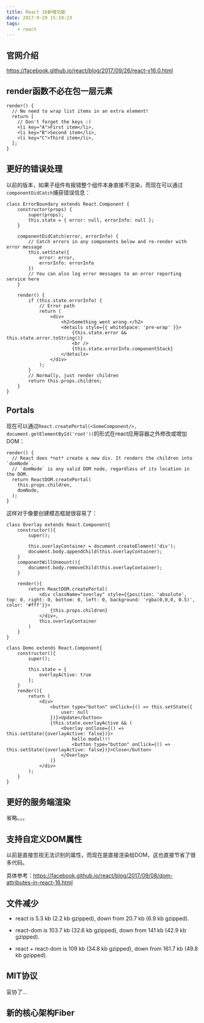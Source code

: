 ```yaml
---
title: React 16新增功能
date: 2017-9-29 15:19:23
tags:
    - react
---
```


## 官网介绍

https://facebook.github.io/react/blog/2017/09/26/react-v16.0.html

## render函数不必在包一层元素

```
render() {
  // No need to wrap list items in an extra element!
  return [
    // Don't forget the keys :)
    <li key="A">First item</li>,
    <li key="B">Second item</li>,
    <li key="C">Third item</li>,
  ];
}
```

## 更好的错误处理

以前的版本，如果子组件有报错整个组件本身直接不渲染，而现在可以通过`componentDidCatch`捕获错误信息：

```
class ErrorBoundary extends React.Component {
    constructor(props) {
        super(props);
        this.state = { error: null, errorInfo: null };
    }

    componentDidCatch(error, errorInfo) {
        // Catch errors in any components below and re-render with error message
        this.setState({
            error: error,
            errorInfo: errorInfo
        })
        // You can also log error messages to an error reporting service here
    }

    render() {
        if (this.state.errorInfo) {
            // Error path
            return (
                <div>
                    <h2>Something went wrong.</h2>
                    <details style={{ whiteSpace: 'pre-wrap' }}>
                        {this.state.error && this.state.error.toString()}
                        <br />
                        {this.state.errorInfo.componentStack}
                    </details>
                </div>
            );
        }
        // Normally, just render children
        return this.props.children;
    }
}
```

## Portals

现在可以通过`React.createPortal(<SomeComponent/>, document.getElementById('root'))`的形式在react应用容器之外修改或增加DOM：

```
render() {
  // React does *not* create a new div. It renders the children into `domNode`.
  // `domNode` is any valid DOM node, regardless of its location in the DOM.
  return ReactDOM.createPortal(
    this.props.children,
    domNode,
  );
}
```

这样对于像要创建模态框就很容易了：

```
class Overlay extends React.Component{
    constructor(){
        super();

        this.overlayContainer = document.createElement('div');
        document.body.appendChild(this.overlayContainer);
    }
    componentWillUnmount(){
        document.body.removeChild(this.overlayContainer);
    }

    render(){
        return ReactDOM.createPortal(
            <div className="overlay" style={{position: 'absolute', top: 0, right: 0, bottom: 0, left: 0, background: 'rgba(0,0,0, 0.5)', color: '#fff'}}>
                {this.props.children}
            </div>,
            this.overlayContainer
        )
    }
}

class Demo extends React.Component{
    constructor(){
        super();

        this.state = {
            overlayActive: true
        };
    }
    render(){
        return (
            <div>
                <button type="button" onClick={() => this.setState({
                    user: null
                })}>Update</button>
                {this.state.overlayActive && (
                    <Overlay onClose={() => this.setState({overlayActive: false})}>
                        hello modal!!!
                        <button type="button" onClick={() => this.setState({overlayActive: false})}>Close</button>
                    </Overlay>
                )}
            </div>
        );
    }
}
```

## 更好的服务端渲染

省略。。。

## 支持自定义DOM属性

以前是直接忽视无法识别的属性，而现在是直接渲染给DOM，这也直接节省了很多代码。

具体参考：https://facebook.github.io/react/blog/2017/09/08/dom-attributes-in-react-16.html

## 文件减少

- react is 5.3 kb (2.2 kb gzipped), down from 20.7 kb (6.9 kb gzipped).

- react-dom is 103.7 kb (32.6 kb gzipped), down from 141 kb (42.9 kb gzipped).

- react + react-dom is 109 kb (34.8 kb gzipped), down from 161.7 kb (49.8 kb gzipped).

## MIT协议

妥协了...

## 新的核心架构Fiber